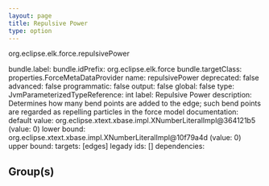 ```yaml
---
layout: page
title: Repulsive Power
type: option
---
```

org.eclipse.elk.force.repulsivePower

bundle.label: 
bundle.idPrefix: org.eclipse.elk.force
bundle.targetClass: properties.ForceMetaDataProvider
name: repulsivePower
deprecated: false
advanced: false
programmatic: false
output: false
global: false
type: JvmParameterizedTypeReference: int
label: Repulsive Power
description: Determines how many bend points are added to the edge; such bend points are regarded as
        repelling particles in the force model
documentation: 
default value: org.eclipse.xtext.xbase.impl.XNumberLiteralImpl@364121b5 (value: 0)
lower bound: org.eclipse.xtext.xbase.impl.XNumberLiteralImpl@10f79a4d (value: 0)
upper bound: 
targets: [edges]
legady ids: []
dependencies:

## Group(s)


